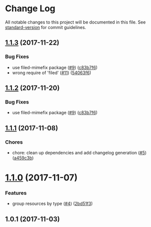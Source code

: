 # Change Log

All notable changes to this project will be documented in this file. See [standard-version](https://github.com/conventional-changelog/standard-version) for commit guidelines.

<a name="1.1.3"></a>
## [1.1.3](https://github.com/deployd/dpd-dashboard/compare/v1.1.0...v1.1.3) (2017-11-22)


### Bug Fixes

* use filed-mimefix package ([#9](https://github.com/deployd/dpd-dashboard/issues/9)) ([c83b7f6](https://github.com/deployd/dpd-dashboard/commit/c83b7f6))
* wrong require of 'filed' ([#11](https://github.com/deployd/dpd-dashboard/issues/11)) ([54063f6](https://github.com/deployd/dpd-dashboard/commit/54063f6))



<a name="1.1.2"></a>
## [1.1.2](https://github.com/deployd/dpd-dashboard/compare/v1.1.0...v1.1.2) (2017-11-20)


### Bug Fixes

* use filed-mimefix package ([#9](https://github.com/deployd/dpd-dashboard/issues/9)) ([c83b7f6](https://github.com/deployd/dpd-dashboard/commit/c83b7f6))



<a name="1.1.1"></a>
## [1.1.1](https://github.com/deployd/dpd-dashboard/compare/v1.1.0...v1.1.1) (2017-11-08)

### Chores

* chore: clean up dependencies and add changelog generation ([#5](https://github.com/deployd/dpd-dashboard/issues/5)) ([a459c3b](https://github.com/deployd/dpd-dashboard/commit/a459c3b))

<a name="1.1.0"></a>
# [1.1.0](https://github.com/deployd/dpd-dashboard/compare/v1.0.1...v1.1.0) (2017-11-07)


### Features

* group resources by type ([#4](https://github.com/deployd/dpd-dashboard/issues/4)) ([2bd51f3](https://github.com/deployd/dpd-dashboard/commit/2bd51f3))



<a name="1.0.1"></a>
## 1.0.1 (2017-11-03)



